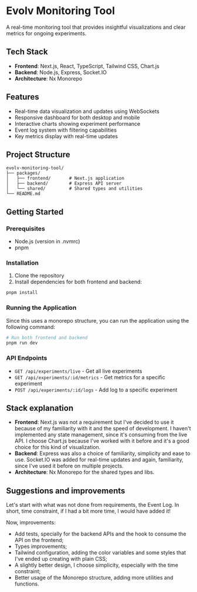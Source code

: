 # Evolv Monitoring Tool

A real-time monitoring tool that provides insightful visualizations and clear metrics for ongoing experiments.

## Tech Stack

- **Frontend**: Next.js, React, TypeScript, Tailwind CSS, Chart.js
- **Backend**: Node.js, Express, Socket.IO
- **Architecture**: Nx Monorepo

## Features

- Real-time data visualization and updates using WebSockets
- Responsive dashboard for both desktop and mobile
- Interactive charts showing experiment performance
- Event log system with filtering capabilities
- Key metrics display with real-time updates

## Project Structure

```
evolv-monitoring-tool/
├── packages/
│   ├── frontend/       # Next.js application
│   ├── backend/        # Express API server
│   └── shared/         # Shared types and utilities
└── README.md
```

## Getting Started

### Prerequisites

- Node.js (version in .nvmrc)
- pnpm

### Installation

1. Clone the repository
2. Install dependencies for both frontend and backend:

```bash
pnpm install
```

### Running the Application

Since this uses a monorepo structure, you can run the application using the following command:

```bash
# Run both frontend and backend
pnpm run dev
```

### API Endpoints

- `GET /api/experiments/live` - Get all live experiments
- `GET /api/experiments/:id/metrics` - Get metrics for a specific experiment
- `POST /api/experiments/:id/logs` - Add log to a specific experiment

## Stack explanation

- **Frontend**: Next.js was not a requirement but I've decided to use it because of my familiarity with it and the speed of development. I haven't implemented any state management, since it's consuming from the live API. I choose Chart.js because I've worked with it before and it's a good choice for this kind of visualization.
- **Backend**: Express was also a choice of familiarity, simplicity and ease to use. Socket.IO was added for real-time updates and again, familiarity, since I've used it before on multiple projects.
- **Architecture**: Nx Monorepo for the shared types and libs.

## Suggestions and improvements

Let's start with what was not done from requirements, the Event Log. In short, time constraint, if I had a bit more time, I would have added it!

Now, improvements:

- Add tests, specially for the backend APIs and the hook to consume the API on the frontend;
- Types improvements;
- Tailwind configuration, adding the color variables and some styles that I've ended up creating with plain CSS;
- A slightly better design, I choose simplicity, especially with the time constraint;
- Better usage of the Monorepo structure, adding more utilities and functions.

